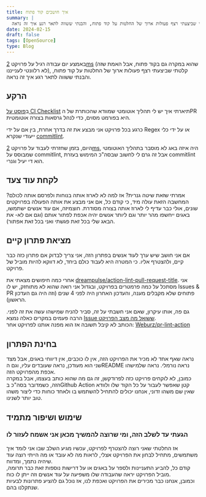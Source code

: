 ```yaml
---
title: איך חושבים קוד פתוח
summary: |
  באמצע יום עבודה רגיל, קלטתי שביצעתי רצף פעולות ארוך של החלטות על קוד פתוח, והבנתי ששווה לתאר רגע איך זה נראה.
date: 2024-02-15
draft: false
tags: [OpenSource]
type: Blog
---
```


באמצע יום עבודה רגיל על פרויקט [2ms](https://github.com/Checkmarx/2ms) (שהוא במקרה גם בקוד פתוח, אבל האמת שזה לא רלוונטי לענייננו), קלטתי שביצעתי רצף פעולות ארוך של החלטות על קוד פתוח, והבנתי ששווה לתאר רגע איך זה נראה.

## הרקע

ב[פוסט על CI Checklist](https://bscstudent.netlify.app/ci-checklist#pr-title) תיארתי איך יש לי תהליך אוטומטי שמוודא שהכותרת של הPR היא בפורמט מסוים, כדי לנהל גרסאות בצורה אוטומטית.

כרגע בכל פרויקט אני מבצע את זה בדרך אחרת, בין אם על ידי Regex או על ידי כלי ייעודי שנקרא [commitlint](https://commitlint.js.org/#/).

היום, בזמן שחזרתי לעבוד על פרויקט [2ms](https://github.com/Checkmarx/2ms), היה איזה באג לא מוסבר בתהליך האוטומטי שמבוסס על commitlint, אבל זה גרם לי לחשוב שבסה"כ המימוש בעזרת commitlint הוא די יעיל וגנרי.

## לקחת עוד צעד

אמרתי שזאת שיטה גנרית?
אז למה לא לארוז אותה בנוחות ולפרסם אותה לכולם?
המחשבה הזאת עולה מיד, כי קודם כל, אם אני מבצע את אותה הפעולה בפרויקטים שונים, אולי כבר עדיף לי לארוז אותה בצורה מסודרת.
חוצמיזה, אם עוד אנשים ישתמשו, באגים ייחשפו מהר יותר וגם ליותר אנשים יהיה אכפת לפתור אותם (וגם אם לא- את הבאג שלי בכל זאת פגשתי ואני בכל זאת אפתור).

## מציאת פתרון קיים

אם אני חושב שיש ערך לעוד אנשים בפתרון הזה, אני צריך לבדוק אם פתרון כזה כבר קיים, ולהצטרף אליו. כי המטרה היא לעבוד כולם ביחד, לא דווקא להיות מוביל של פרויקט.

אחרי כמה חיפושים מצאתי את [dreampulse/action-lint-pull-request-title](https://github.com/dreampulse/action-lint-pull-request-title). אני מסתכל על כמה פרמטרים בפרויקט, ובגדול אני רואה שהוא לא מתוחזק, יש לו Issues & PR פתוחים שלא מקבלים מענה, והעדכון האחרון היה לפני 4 שנים (וזה היה גם העדכון הראשון).

גם פה, אותו עיקרון, שאם אני חשבתי על זה, סביר להניח שמישהו עשה את זה לפני. הרבה פעמים במקרים כאלה נמצא [Issue ששואל מה מצב הפרויקט](https://github.com/dreampulse/action-lint-pull-request-title/issues/46).  
הכותב לא קיבל תשובה אז הוא מפנה אותנו לפרויקט אחר: [Weburz/pr-lint-action](https://github.com/Weburz/pr-lint-action)

## בחינת הפתרון

נראה שאף אחד לא מכיר את הפרויקט הזה, אין לו כוכבים, אין דיווחי באגים, אבל מצד שני הוא מעודכן, נראה שעובדים עליו, וגם הREADME נראה נורמלי. נראה שלמישהו אכפת מהפרויקט הזה.  
כמובן, לא לוקחים פרויקט כזה לפרודקשן, זה גם מה שהוא כותב בעצמו, אבל במקרה הזה, כשמדובר בסה"כ בGithub Action קטן שאפשר לעבור על כל הקוד שלו ולוודא שאין שם משהו זדוני, אנחנו יכולים להתחיל להשתמש בו ולאחד כוחות כדי ליצור משהו טוב יותר לשנינו.

## שימוש ושיפור מתמיד

### הגעתי עד לשלב הזה, ומי שרוצה להמשיך מכאן אני אשמח לעזור לו

אז החלטתי שאני רוצה להצטרף לפרויקט, עכשיו מגיע השלב שבו אני לומד איך משתמשים, מתחיל לבחון את הפרויקט אצלי, לראות מה לא עובד או מה הייתי רוצה עוד שיהיה נתמך, ומדווח.  
קודם כל, להביע התעניינות ולספר על באגים או על דרישות נוספות זאת כבר תרומה, מוביל הפרויקט יראה שהעבודה שלו משפיעה על עוד אנשים וזה ייתן לו כוח.  
וכמובן, אנחנו כבר מכירים את הפרויקט ואכפת לנו, אז נוכל גם להציע פתרונות לבעיות שנתקלנו בהם.
